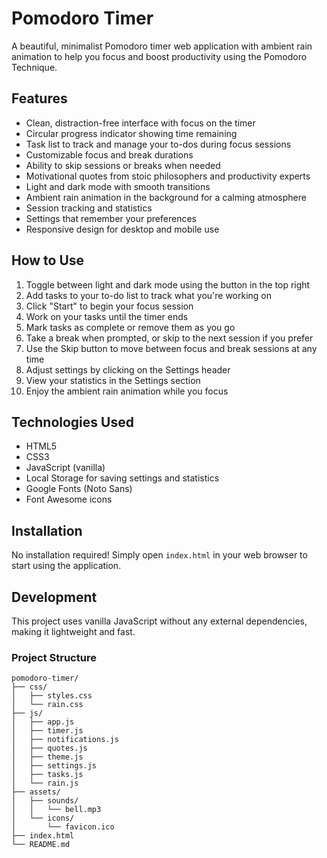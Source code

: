 # Pomodoro Timer

A beautiful, minimalist Pomodoro timer web application with ambient rain animation to help you focus and boost productivity using the Pomodoro Technique.

## Features

- Clean, distraction-free interface with focus on the timer
- Circular progress indicator showing time remaining
- Task list to track and manage your to-dos during focus sessions
- Customizable focus and break durations
- Ability to skip sessions or breaks when needed
- Motivational quotes from stoic philosophers and productivity experts
- Light and dark mode with smooth transitions
- Ambient rain animation in the background for a calming atmosphere
- Session tracking and statistics
- Settings that remember your preferences
- Responsive design for desktop and mobile use

## How to Use

1. Toggle between light and dark mode using the button in the top right
2. Add tasks to your to-do list to track what you're working on
3. Click "Start" to begin your focus session
4. Work on your tasks until the timer ends
5. Mark tasks as complete or remove them as you go
6. Take a break when prompted, or skip to the next session if you prefer
7. Use the Skip button to move between focus and break sessions at any time
8. Adjust settings by clicking on the Settings header
9. View your statistics in the Settings section
10. Enjoy the ambient rain animation while you focus

## Technologies Used

- HTML5
- CSS3
- JavaScript (vanilla)
- Local Storage for saving settings and statistics
- Google Fonts (Noto Sans)
- Font Awesome icons

## Installation

No installation required! Simply open `index.html` in your web browser to start using the application.

## Development

This project uses vanilla JavaScript without any external dependencies, making it lightweight and fast.

### Project Structure

```
pomodoro-timer/
├── css/
│   ├── styles.css
│   └── rain.css
├── js/
│   ├── app.js
│   ├── timer.js
│   ├── notifications.js
│   ├── quotes.js
│   ├── theme.js
│   ├── settings.js
│   ├── tasks.js
│   └── rain.js
├── assets/
│   ├── sounds/
│   │   └── bell.mp3
│   └── icons/
│       └── favicon.ico
├── index.html
└── README.md
```
